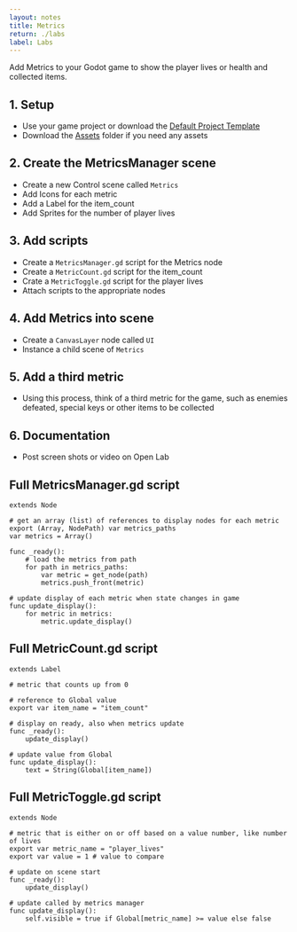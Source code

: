 ```yaml
---
layout: notes
title: Metrics
return: ./labs
label: Labs
---
```


Add Metrics to your Godot game to show the player lives or health and collected items.

## 1. Setup
- Use your game project or download the [Default Project Template](./270_Template.zip)
- Download the [Assets](./270_Assets.zip) folder if you need any assets

## 2. Create the MetricsManager scene
- Create a new Control scene called `Metrics`
- Add Icons for each metric 
- Add a Label for the item_count
- Add Sprites for the number of player lives

## 3. Add scripts
- Create a `MetricsManager.gd` script for the Metrics node
- Create a `MetricCount.gd` script for the item_count
- Crate a `MetricToggle.gd` script for the player lives
- Attach scripts to the appropriate nodes

## 4. Add Metrics into scene
- Create a `CanvasLayer` node called `UI`
- Instance a child scene of `Metrics`

## 5. Add a third metric
- Using this process, think of a third metric for the game, such as enemies defeated, special keys or other items to be collected

## 6. Documentation
- Post screen shots or video on Open Lab

## Full MetricsManager.gd script
```
extends Node

# get an array (list) of references to display nodes for each metric
export (Array, NodePath) var metrics_paths
var metrics = Array()

func _ready():
	# load the metrics from path
	for path in metrics_paths:
		var metric = get_node(path)
		metrics.push_front(metric)

# update display of each metric when state changes in game
func update_display():
	for metric in metrics:
		metric.update_display()
```

## Full MetricCount.gd script
```
extends Label

# metric that counts up from 0

# reference to Global value
export var item_name = "item_count"

# display on ready, also when metrics update
func _ready():
	update_display()
	
# update value from Global
func update_display():
	text = String(Global[item_name])
```

## Full MetricToggle.gd script
```
extends Node

# metric that is either on or off based on a value number, like number of lives
export var metric_name = "player_lives"
export var value = 1 # value to compare 

# update on scene start
func _ready():
	update_display()
	
# update called by metrics manager
func update_display():
	self.visible = true if Global[metric_name] >= value else false
```
